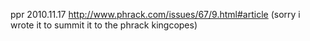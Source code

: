 ppr
2010.11.17 http://www.phrack.com/issues/67/9.html#article (sorry i wrote it to summit it to the phrack kingcopes)


  

